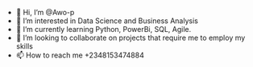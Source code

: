 - 👋 Hi, I’m @Awo-p
- 👀 I’m interested in Data Science and Business Analysis
- 🌱 I’m currently learning Python, PowerBi, SQL, Agile.
- 💞️ I’m looking to collaborate on projects that require me to employ my skills
- 📫 How to reach me +2348153474884

<!---
Awo-p/Awo-p is a ✨ special ✨ repository because its `README.md` (this file) appears on your GitHub profile.
You can click the Preview link to take a look at your changes.
--->
